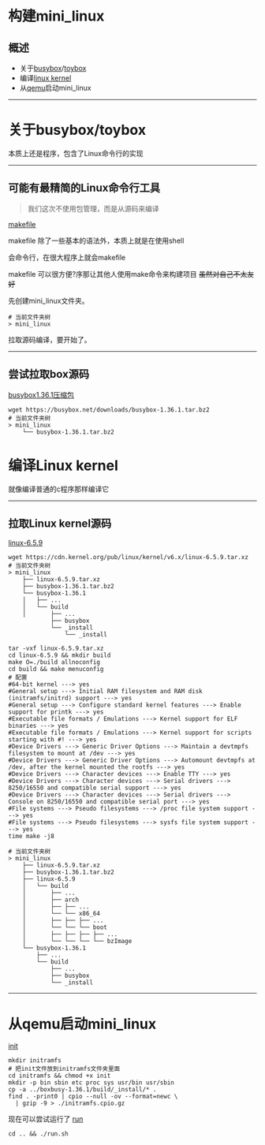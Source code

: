 # 构建mini_linux

## 概述 

+ 关于[busybox](https://www.busybox.net/)/[toybox](https://landley.net/toybox/)
+ 编译[linux kernel](https://www.kernel.org/)
+ 从[qemu](https://www.qemu.org/)启动mini_linux  

---

# 关于busybox/toybox
本质上还是程序，包含了Linux命令行的实现

----

## 可能有最精简的Linux命令行工具

> 我们这次不使用包管理，而是从源码来编译

[makefile](www.gnu.org/software/make/manual/make.html)<br>

makefile 除了一些基本的语法外，<blue>本质上就是在使用shell</blue>

会命令行，在很大程序上就会makefile

makefile 可以很方便?序那让其他人使用make命令来构建项目
<del>虽然对自己不太友好</del>

先创建mini_linux文件夹。

```shell
# 当前文件夹树
> mini_linux
```

<red>拉取源码编译，要开始了。</red>

----
## 尝试拉取box源码

[busybox1.36.1压缩包](https://busybox.net/downloads/busybox-1.36.1.tar.bz2)<br>

```shell
wget https://busybox.net/downloads/busybox-1.36.1.tar.bz2
# 当前文件夹树
> mini_linux
    └── busybox-1.36.1.tar.bz2
```

# 编译Linux kernel

就像编译普通的c程序那样编译它

----

## 拉取Linux kernel源码
[linux-6.5.9](https://cdn.kernel.org/pub/linux/kernel/v6.x/linux-6.5.9.tar.xz)

```shell
wget https://cdn.kernel.org/pub/linux/kernel/v6.x/linux-6.5.9.tar.xz
# 当前文件夹树
> mini_linux
    ├── linux-6.5.9.tar.xz
    ├── busybox-1.36.1.tar.bz2
    └── busybox-1.36.1
    │   ├── ...
    │   └── build
    │       ├── ...
            ├── busybox
            └── _install
                └── _install
```

```shell
tar -vxf linux-6.5.9.tar.xz
cd linux-6.5.9 && mkdir build
make O=./build allnoconfig 
cd build && make menuconfig
# 配置
#64-bit kernel ---> yes
#General setup ---> Initial RAM filesystem and RAM disk (initramfs/initrd) support ---> yes
#General setup ---> Configure standard kernel features ---> Enable support for printk ---> yes
#Executable file formats / Emulations ---> Kernel support for ELF binaries ---> yes
#Executable file formats / Emulations ---> Kernel support for scripts starting with #! ---> yes
#Device Drivers ---> Generic Driver Options ---> Maintain a devtmpfs filesystem to mount at /dev ---> yes
#Device Drivers ---> Generic Driver Options ---> Automount devtmpfs at /dev, after the kernel mounted the rootfs ---> yes
#Device Drivers ---> Character devices ---> Enable TTY ---> yes
#Device Drivers ---> Character devices ---> Serial drivers ---> 8250/16550 and compatible serial support ---> yes
#Device Drivers ---> Character devices ---> Serial drivers ---> Console on 8250/16550 and compatible serial port ---> yes
#File systems ---> Pseudo filesystems ---> /proc file system support ---> yes
#File systems ---> Pseudo filesystems ---> sysfs file system support ---> yes
time make -j8
```

```shell
# 当前文件夹树
> mini_linux
    ├── linux-6.5.9.tar.xz
    ├── busybox-1.36.1.tar.bz2
    ├── linux-6.5.9
    │   └── build
    │       ├── ...
    │       ├── arch
    │       ├── ├── ...
    │       └── └── x86_64
    │       ├── ├── ├── ...
    │       └── └── └── boot
    │       ├── ├── ├── ├── ...
    │       └── └── └── └── bzImage
    └── busybox-1.36.1
        ├── ...
        └── build
            ├── ...
            ├── busybox
            └── _install
```

---
# 从qemu启动mini_linux
[init](../mini_linux/init)
```
mkdir initramfs 
# 把init文件放到initramfs文件夹里面
cd initramfs && chmod +x init
mkdir -p bin sbin etc proc sys usr/bin usr/sbin
cp -a ../boxbusy-1.36.1/build/_install/* .
find . -print0 | cpio --null -ov --format=newc \
  | gzip -9 > ./initramfs.cpio.gz
```
现在可以尝试运行了
[run](../mini_linux/run.sh)

```shell
cd .. && ./run.sh
```










